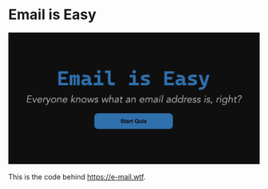 # Email is Easy

![Email is Easy opengraph image.](og.png)

This is the code behind <https://e-mail.wtf>.
